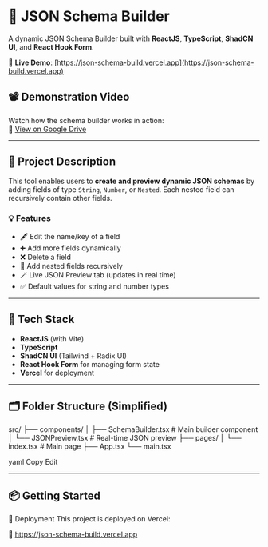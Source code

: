 # 🧩 JSON Schema Builder

A dynamic JSON Schema Builder built with **ReactJS**, **TypeScript**, **ShadCN UI**, and **React Hook Form**.

🚀 **Live Demo**: [https://json-schema-build.vercel.app](https://json-schema-build.vercel.app)

## 📽️ Demonstration Video
Watch how the schema builder works in action:  
🎥 [View on Google Drive](https://drive.google.com/file/d/1W9o2aNsWff5goaYigeTrll6Qq14qGEte/view?usp=sharing)

---

## 📝 Project Description

This tool enables users to **create and preview dynamic JSON schemas** by adding fields of type `String`, `Number`, or `Nested`. Each nested field can recursively contain other fields.

### 💡 Features

- 🖋️ Edit the name/key of a field
- ➕ Add more fields dynamically
- ❌ Delete a field
- 🔁 Add nested fields recursively
- 🪄 Live JSON Preview tab (updates in real time)
- ✅ Default values for string and number types

---

## 🧰 Tech Stack

- **ReactJS** (with Vite)
- **TypeScript**
- **ShadCN UI** (Tailwind + Radix UI)
- **React Hook Form** for managing form state
- **Vercel** for deployment

---

## 🗂️ Folder Structure (Simplified)
src/
├── components/
│ ├── SchemaBuilder.tsx # Main builder component
│ └── JSONPreview.tsx # Real-time JSON preview
├── pages/
│ └── index.tsx # Main page
├── App.tsx
└── main.tsx

yaml
Copy
Edit

---

## 📦 Getting Started

🚀 Deployment
This project is deployed on Vercel:

🔗 https://json-schema-build.vercel.app

